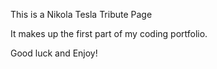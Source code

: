 This is a Nikola Tesla Tribute Page

It makes up the first part of my coding portfolio.

Good luck and Enjoy!
